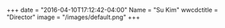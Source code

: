 +++
date = "2016-04-10T17:12:42-04:00"
Name = "Su Kim"
wwcdctitle = "Director"
image = "/images/default.png"
+++

